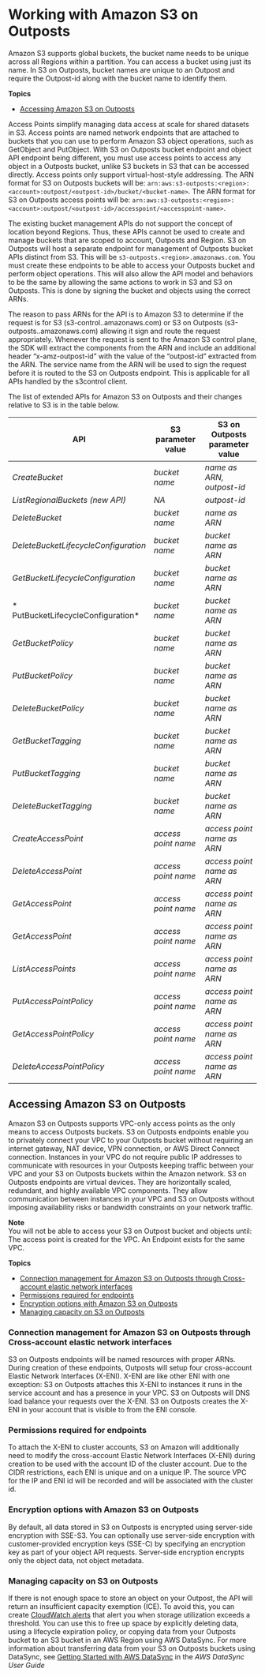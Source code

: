 # Working with Amazon S3 on Outposts<a name="WorkingWithS3Outposts"></a>

Amazon S3 supports global buckets, the bucket name needs to be unique across all Regions within a partition\. You can access a bucket using just its name\. In S3 on Outposts, bucket names are unique to an Outpost and require the Outpost\-id along with the bucket name to identify them\. 

**Topics**
+ [Accessing Amazon S3 on Outposts](#AccessingS3Outposts)

Access Points simplify managing data access at scale for shared datasets in S3\. Access points are named network endpoints that are attached to buckets that you can use to perform Amazon S3 object operations, such as GetObject and PutObject\. With S3 on Outposts bucket endpoint and object API endpoint being different, you must use access points to access any object in a Outposts bucket, unlike S3 buckets in S3 that can be accessed directly\. Access points only support virtual\-host\-style addressing\. The ARN format for S3 on Outposts buckets will be: `arn:aws:s3-outposts:<region>:<account>:outpost/<outpost-id>/bucket/<bucket-name>`\. The ARN format for S3 on Outposts access points will be: `arn:aws:s3-outposts:<region>:<account>:outpost/<outpost-id>/accesspoint/<accesspoint-name>`\.

The existing bucket management APIs do not support the concept of location beyond Regions\. Thus, these APIs cannot be used to create and manage buckets that are scoped to account, Outposts and Region\. S3 on Outposts will host a separate endpoint for management of Outposts bucket APIs distinct from S3\. This will be `s3-outposts.<region>.amazonaws.com`\. You must create these endpoints to be able to access your Outposts bucket and perform object operations\. This will also allow the API model and behaviors to be the same by allowing the same actions to work in S3 and S3 on Outposts\. This is done by signing the bucket and objects using the correct ARNs\.

The reason to pass ARNs for the API is to Amazon S3 to determine if the request is for S3 \(s3\-control\.<region>\.amazonaws\.com\) or S3 on Outposts \(s3\-outposts\.<region>\.amazonaws\.com\) allowing it sign and route the request appropriately\. Whenever the request is sent to the Amazon S3 control plane, the SDK will extract the components from the ARN and include an additional header “x\-amz\-outpost\-id” with the value of the “outpost\-id” extracted from the ARN\. The service name from the ARN will be used to sign the request before it is routed to the S3 on Outposts endpoint\. This is applicable for all APIs handled by the s3control client\. 



The list of extended APIs for Amazon S3 on Outposts and their changes relative to S3 is in the table below\.


|  API |  S3 parameter value |  S3 on Outposts parameter value | 
| --- | --- | --- | 
|  *CreateBucket*  |  *bucket name*  |  *name as ARN, outpost\-id*  | 
|  *ListRegionalBuckets \(new API\)*  |  *NA*  |  *outpost\-id*  | 
|  *DeleteBucket*  |  *bucket name*  |  *name as ARN*  | 
|  *DeleteBucketLifecycleConfiguration*  |  *bucket name*  |  *bucket name as ARN*  | 
|  *GetBucketLifecycleConfiguration*  |  *bucket name*  |  *bucket name as ARN*  | 
|  * PutBucketLifecycleConfiguration*  |  *bucket name*  |  *bucket name as ARN*  | 
|  *GetBucketPolicy*  |  *bucket name*  |  *bucket name as ARN*  | 
|  *PutBucketPolicy*  |  *bucket name*  |  *bucket name as ARN*  | 
|  *DeleteBucketPolicy*  |  *bucket name*  |  *bucket name as ARN*  | 
|  *GetBucketTagging*  |  *bucket name*  |  *bucket name as ARN*  | 
|  *PutBucketTagging*  |  *bucket name*  |  *bucket name as ARN*  | 
|  *DeleteBucketTagging*  |  *bucket name*  |  *bucket name as ARN*  | 
|  *CreateAccessPoint*  |  *access point name*  |  *access point name as ARN*  | 
|  *DeleteAccessPoint*  |  *access point name*  |  *access point name as ARN*  | 
|  *GetAccessPoint*  |  *access point name*  |  *access point name as ARN*  | 
|  *GetAccessPoint*  |  *access point name*  |  *access point name as ARN*  | 
|  *ListAccessPoints*  |  *access point name*  |  *access point name as ARN*  | 
|  *PutAccessPointPolicy*  |  *access point name*  |  *access point name as ARN*  | 
|  *GetAccessPointPolicy*  |  *access point name*  |  *access point name as ARN*  | 
|  *DeleteAccessPointPolicy*  |  *access point name*  |  *access point name as ARN*  | 



## Accessing Amazon S3 on Outposts<a name="AccessingS3Outposts"></a>

Amazon S3 on Outposts supports VPC\-only access points as the only means to access Outposts buckets\. S3 on Outposts endpoints enable you to privately connect your VPC to your Outposts bucket without requiring an internet gateway, NAT device, VPN connection, or AWS Direct Connect connection\. Instances in your VPC do not require public IP addresses to communicate with resources in your Outposts keeping traffic between your VPC and your S3 on Outposts buckets within the Amazon network\. S3 on Outposts endpoints are virtual devices\. They are horizontally scaled, redundant, and highly available VPC components\. They allow communication between instances in your VPC and S3 on Outposts without imposing availability risks or bandwidth constraints on your network traffic\. 

**Note**  
You will not be able to access your S3 on Outpost bucket and objects until:  
The access point is created for the VPC\.
An Endpoint exists for the same VPC\.

**Topics**
+ [Connection management for Amazon S3 on Outposts through Cross\-account elastic network interfaces](#S3OutpostsXENI)
+ [Permissions required for endpoints](#S3OutpostsClusters)
+ [Encryption options with Amazon S3 on Outposts](#S3OutpostsEncryption)
+ [Managing capacity on S3 on Outposts](#S3OutpostsCapacity)

### Connection management for Amazon S3 on Outposts through Cross\-account elastic network interfaces<a name="S3OutpostsXENI"></a>

S3 on Outposts endpoints will be named resources with proper ARNs\. During creation of these endpoints, Outposts will setup four cross\-account Elastic Network Interfaces \(X\-ENI\)\. X\-ENI are like other ENI with one exception: S3 on Outposts attaches this X\-ENI to instances it runs in the service account and has a presence in your VPC\. S3 on Outposts will DNS load balance your requests over the X\-ENI\. S3 on Outposts creates the X\-ENI in your account that is visible to from the ENI console\. 

### Permissions required for endpoints<a name="S3OutpostsClusters"></a>

To attach the X\-ENI to cluster accounts, S3 on Amazon will additionally need to modify the cross\-account Elastic Network Interfaces \(X\-ENI\) during creation to be used with the account ID of the cluster account\. Due to the CIDR restrictions, each ENI is unique and on a unique IP\. The source VPC for the IP and ENI id will be recorded and will be associated with the cluster id\. 

### Encryption options with Amazon S3 on Outposts<a name="S3OutpostsEncryption"></a>

 By default, all data stored in S3 on Outposts is encrypted using server\-side encryption with SSE\-S3\. You can optionally use server\-side encryption with customer\-provided encryption keys \(SSE\-C\) by specifying an encryption key as part of your object API requests\. Server\-side encryption encrypts only the object data, not object metadata\. 

### Managing capacity on S3 on Outposts<a name="S3OutpostsCapacity"></a>

If there is not enough space to store an object on your Outpost, the API will return an insufficient capacity exemption \(ICE\)\. To avoid this, you can create [CloudWatch alerts](https://docs.aws.amazon.com/AmazonS3/latest/dev/cloudwatch-monitoring.html#s3-outposts-cloudwatch-metrics) that alert you when storage utilization exceeds a threshold\. You can use this to free up space by explicitly deleting data, using a lifecycle expiration policy, or copying data from your Outposts bucket to an S3 bucket in an AWS Region using AWS DataSync\. For more information about transferring data from your S3 on Outposts buckets using DataSync, see [Getting Started with AWS DataSync](https://docs.aws.amazon.com/datasync/latest/userguide/getting-started.html) in the *AWS DataSync User Guide* 
